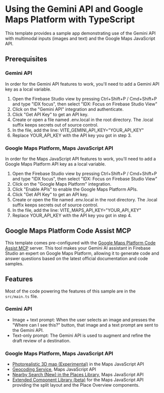 # Using the Gemini API and Google Maps Platform with TypeScript

This template provides a sample app demonstrating use of the Gemini API with multimodal inputs (images and text) and the Google Maps JavaScript API.

## Prerequisites

### Gemini API

In order for the Gemini API features to work, you'll need to add a Gemini API key as a local variable.

1. Open the Firebase Studio view by pressing Ctrl+Shift+P / Cmd+Shift+P and type "IDX focus", then select "IDX: Focus on Firebase Studio View"
2. Click on the "Gemini API" integration and authenticate.
3. Click "Get API Key" to get an API key.
4. Create or open a file named .env.local in the root directory. The .local suffix keeps secrets out of source control.
5. In the file, add the line: VITE_GEMINI_API_KEY="YOUR_API_KEY"
6. Replace YOUR_API_KEY with the API key you got in step 3.

### Google Maps Platform, Maps JavaScript API

In order for the Maps JavaScript API features to work, you'll need to add a Google Maps Platform API key as a local variable.

1. Open the Firebase Studio view by pressing Ctrl+Shift+P / Cmd+Shift+P and type "IDX focus", then select "IDX: Focus on Firebase Studio View"
2. Click on the "Google Maps Platform" integration.
3. Click "Enable APIs" to enable the Google Maps Platform APIs.
4. Click "Get API Key" to get an API key.
5. Create or open the file named .env.local in the root directory. The .local suffix keeps secrets out of source control.
6. In the file, add the line: VITE_MAPS_API_KEY="YOUR_API_KEY"
7. Replace YOUR_API_KEY with the API key you got in step 4.

## Google Maps Platform Code Assist MCP

This template comes pre-configured with the [Google Maps Platform Code Assist MCP](https://github.com/googlemaps/platform-ai/tree/main/packages/code-assist) server. This tool makes your Gemini AI assistant in Firebase Studio an expert on Google Maps Platform, allowing it to generate code and answer questions based on the latest official documentation and code samples.

## Features

Most of the code powering the features of this sample are in the `src/main.ts` file.

### Gemini API

- Image + text prompt: When the user selects an image and presses the "Where can I see this?" button, that image and a text prompt are sent to the Gemini API.
- Text-only prompt: The Gemini API is used to augment and refine the draft review of a destination.

### Google Maps Platform, Maps JavaScript API

- [Photorealistic 3D map (Experimental)](https://developers.google.com/maps/documentation/javascript/3d-maps-overview) in the Maps JavaScript API
- [Geocoding Service](https://developers.google.com/maps/documentation/javascript/geocoding), Maps JavaScript API
- [Nearby Search (New) in the Places Library](https://developers.google.com/maps/documentation/javascript/nearby-search), Maps JavaScript API
- [Extended Component Library (beta)](https://developers.google.com/maps/documentation/javascript/libraries-open-source#web-components) for the Maps JavaScript API providing the split layout and the Place Overview components.

